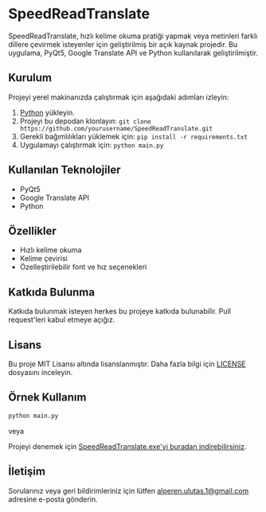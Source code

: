 # SpeedReadTranslate

SpeedReadTranslate, hızlı kelime okuma pratiği yapmak veya metinleri farklı dillere çevirmek isteyenler için geliştirilmiş bir açık kaynak projedir. Bu uygulama, PyQt5, Google Translate API ve Python kullanılarak geliştirilmiştir.

## Kurulum

Projeyi yerel makinanızda çalıştırmak için aşağıdaki adımları izleyin:

1. [Python](https://www.python.org/downloads/) yükleyin.
2. Projeyi bu depodan klonlayın: `git clone https://github.com/yourusername/SpeedReadTranslate.git`
3. Gerekli bağımlılıkları yüklemek için: `pip install -r requirements.txt`
4. Uygulamayı çalıştırmak için: `python main.py`

## Kullanılan Teknolojiler

- PyQt5
- Google Translate API
- Python

## Özellikler

- Hızlı kelime okuma
- Kelime çevirisi
- Özelleştirilebilir font ve hız seçenekleri

## Katkıda Bulunma

Katkıda bulunmak isteyen herkes bu projeye katkıda bulunabilir. Pull request'leri kabul etmeye açığız.

## Lisans

Bu proje MIT Lisansı altında lisanslanmıştır. Daha fazla bilgi için [LICENSE](LICENSE) dosyasını inceleyin.

## Örnek Kullanım

```python
python main.py

```
veya

Projeyi denemek için [SpeedReadTranslate.exe'yi buradan indirebilirsiniz](https://drive.google.com/file/d/1jaVx60XBbhox6nv7SSGkwiVseNUQLwPT/view?usp=drive_link).

## İletişim

Sorularınız veya geri bildirimleriniz için lütfen alperen.ulutas.1@gmail.com adresine e-posta gönderin.


